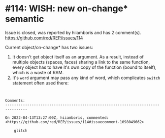 
#114: WISH: new on-change* semantic
================================================================================
Issue is closed, was reported by hiiamboris and has 2 comment(s).
<https://github.com/red/REP/issues/114>

Current object/on-change* has two issues:
1. It doesn't get object itself as an argument. As a result, instead of multiple objects (spaces, faces) sharing a link to the same function, every object has to have it's own copy of the function (bound to itself), which is a waste of RAM.
2. It's `word` argument may pass any kind of word, which complicates `switch` statement often used there:
```


Comments:
--------------------------------------------------------------------------------

On 2022-04-13T13:27:00Z, hiiamboris, commented:
<https://github.com/red/REP/issues/114#issuecomment-1098049662>

    glitch

